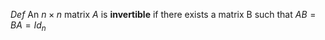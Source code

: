 *Def* An $n\times n$ matrix $A$ is **invertible** if there exists a matrix B such that $AB=BA=Id_n$ 